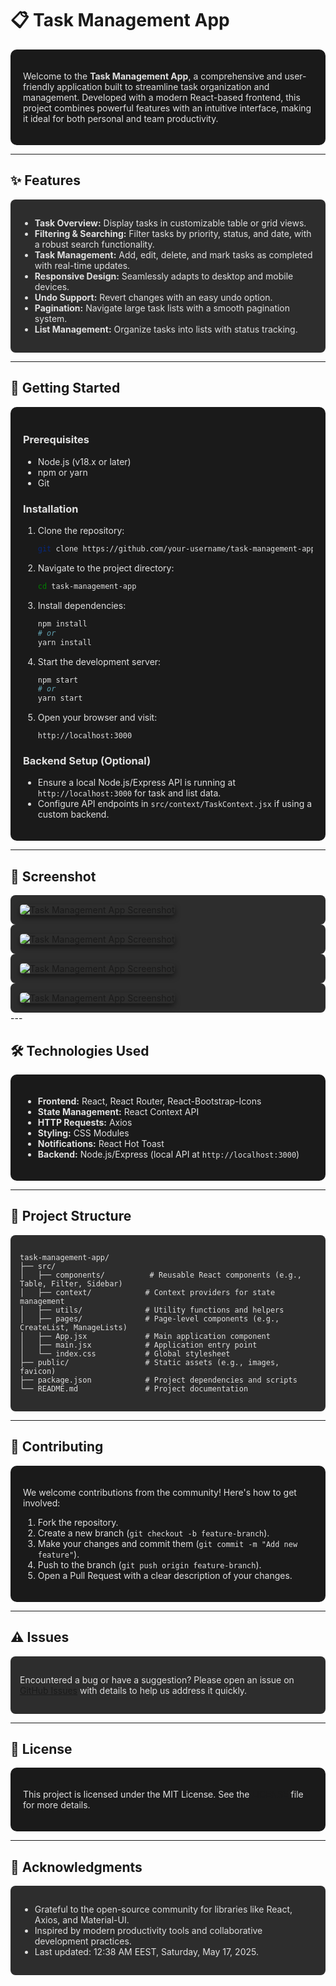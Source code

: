 # 📋 Task Management App

<div style="background-color: #1a1a1a; color: #e0e0e0; padding: 20px; border-radius: 10px;">

Welcome to the **Task Management App**, a comprehensive and user-friendly application built to streamline task organization and management. Developed with a modern React-based frontend, this project combines powerful features with an intuitive interface, making it ideal for both personal and team productivity.

</div>

---

## ✨ Features

<div style="background-color: #2d2d2d; color: #e0e0e0; padding: 15px; border-radius: 8px;">

- **Task Overview:** Display tasks in customizable table or grid views.
- **Filtering & Searching:** Filter tasks by priority, status, and date, with a robust search functionality.
- **Task Management:** Add, edit, delete, and mark tasks as completed with real-time updates.
- **Responsive Design:** Seamlessly adapts to desktop and mobile devices.
- **Undo Support:** Revert changes with an easy undo option.
- **Pagination:** Navigate large task lists with a smooth pagination system.
- **List Management:** Organize tasks into lists with status tracking.

</div>

---

## 🚀 Getting Started

<div style="background-color: #1a1a1a; color: #e0e0e0; padding: 20px; border-radius: 10px;">

### Prerequisites

- Node.js (v18.x or later)
- npm or yarn
- Git

### Installation

1. Clone the repository:
   ```bash
   git clone https://github.com/your-username/task-management-app.git
   ```

2. Navigate to the project directory:
   ```bash
   cd task-management-app
   ```

3. Install dependencies:
   ```bash
   npm install
   # or
   yarn install
   ```

4. Start the development server:
   ```bash
   npm start
   # or
   yarn start
   ```

5. Open your browser and visit:
   ```
   http://localhost:3000
   ```

### Backend Setup (Optional)

- Ensure a local Node.js/Express API is running at `http://localhost:3000` for task and list data.
- Configure API endpoints in `src/context/TaskContext.jsx` if using a custom backend.

</div>

---

## 📸 Screenshot

<div style="background-color: #2d2d2d; padding: 15px; border-radius: 8px;">
  <img src="public/screenshot-1.png" alt="Task Management App Screenshot" style="max-width: 100%; border-radius: 5px; box-shadow: 0 4px 8px rgba(0, 0, 0, 0.5);"/>
</div>
<div style="background-color: #2d2d2d; padding: 15px; border-radius: 8px;">
  <img src="public/screenshot-2.png" alt="Task Management App Screenshot" style="max-width: 100%; border-radius: 5px; box-shadow: 0 4px 8px rgba(0, 0, 0, 0.5);"/>
</div>
<div style="background-color: #2d2d2d; padding: 15px; border-radius: 8px;">
  <img src="public/screenshot-3.png" alt="Task Management App Screenshot" style="max-width: 100%; border-radius: 5px; box-shadow: 0 4px 8px rgba(0, 0, 0, 0.5);"/>
</div>
<div style="background-color: #2d2d2d; padding: 15px; border-radius: 8px;">
  <img src="public/screenshot-4.png" alt="Task Management App Screenshot" style="max-width: 100%; border-radius: 5px; box-shadow: 0 4px 8px rgba(0, 0, 0, 0.5);"/>
</div>
---

## 🛠️ Technologies Used

<div style="background-color: #1a1a1a; color: #e0e0e0; padding: 20px; border-radius: 10px;">

- **Frontend:** React, React Router, React-Bootstrap-Icons
- **State Management:** React Context API
- **HTTP Requests:** Axios
- **Styling:** CSS Modules
- **Notifications:** React Hot Toast
- **Backend:** Node.js/Express (local API at `http://localhost:3000`)

</div>

---

## 📂 Project Structure

<div style="background-color: #2d2d2d; color: #e0e0e0; padding: 15px; border-radius: 8px;">

```
task-management-app/
├── src/
│   ├── components/          # Reusable React components (e.g., Table, Filter, Sidebar)
│   ├── context/            # Context providers for state management
│   ├── utils/              # Utility functions and helpers
│   ├── pages/              # Page-level components (e.g., CreateList, ManageLists)
│   ├── App.jsx             # Main application component
│   ├── main.jsx            # Application entry point
│   └── index.css           # Global stylesheet
├── public/                 # Static assets (e.g., images, favicon)
├── package.json            # Project dependencies and scripts
└── README.md               # Project documentation
```

</div>

---

## 🤝 Contributing

<div style="background-color: #1a1a1a; color: #e0e0e0; padding: 20px; border-radius: 10px;">

We welcome contributions from the community! Here's how to get involved:

1. Fork the repository.
2. Create a new branch (`git checkout -b feature-branch`).
3. Make your changes and commit them (`git commit -m "Add new feature"`).
4. Push to the branch (`git push origin feature-branch`).
5. Open a Pull Request with a clear description of your changes.

</div>

---

## ⚠️ Issues

<div style="background-color: #2d2d2d; color: #e0e0e0; padding: 15px; border-radius: 8px;">

Encountered a bug or have a suggestion? Please open an issue on [GitHub Issues](https://github.com//zeyadwaled25/task-management-app/issues) with details to help us address it quickly.

</div>

---

## 📜 License

<div style="background-color: #1a1a1a; color: #e0e0e0; padding: 20px; border-radius: 10px;">

This project is licensed under the MIT License. See the [LICENSE](LICENSE) file for more details.

</div>

---

## 🌟 Acknowledgments

<div style="background-color: #2d2d2d; color: #e0e0e0; padding: 15px; border-radius: 8px;">

- Grateful to the open-source community for libraries like React, Axios, and Material-UI.
- Inspired by modern productivity tools and collaborative development practices.
- Last updated: 12:38 AM EEST, Saturday, May 17, 2025.

</div>
